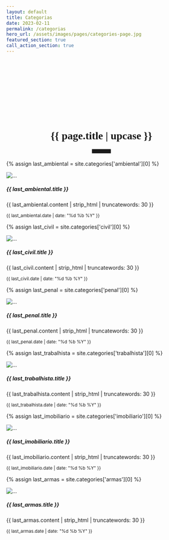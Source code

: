 ```yaml
---
layout: default
title: Categorias
date: 2023-02-11
permalink: /categorias
hero_url: /assets/images/pages/categories-page.jpg
featured_section: true
call_action_section: true
---
```


<h1 style="font-family:Oswald; margin-top: 5vh; text-align: center;">{{ page.title | upcase }}</h1>

<hr style="max-width: 50px;border-width: 3px;border-color: rgba(6,42,78);text-align: center;margin: auto;padding-bottom: 10px; opacity:1; margin-bottom: 2vw;">

<div class="row row-cols-1 row-cols-sm-2 row-cols-md-2 gx-0 gy-5">

  {% assign last_ambiental = site.categories['ambiental'][0] %}
  <div class="col">
    <div class="card mb-3 h-100" style="max-width: 540px;">
      <div class="row g-0">
        <div class="col-md-4">
          <img src="{{ last_ambiental.hero_url }}" class="img-fluid rounded-start" alt="...">
        </div>
        <div class="col-md-8">
          <div class="card-body">
            <h5 class="card-title">{{ last_ambiental.title }}</h5>
            <p class="card-text">{{ last_ambiental.content | strip_html | truncatewords: 30 }}</p>
            <p class="card-text"><small class="text-muted">{{ last_ambiental.date | date: "%d %b %Y" }}</small></p>
          </div>
        </div>
      </div>
    </div>
  </div>

  {% assign last_civil = site.categories['civil'][0] %}
  <div class="col">
    <div class="card mb-3 h-100" style="max-width: 540px;">
      <div class="row g-0">
        <div class="col-md-4">
          <img src="{{ last_civil.hero_url }}" class="img-fluid rounded-start" alt="...">
        </div>
        <div class="col-md-8">
          <div class="card-body">
            <h5 class="card-title">{{ last_civil.title }}</h5>
            <p class="card-text">{{ last_civil.content | strip_html | truncatewords: 30 }}</p>
            <p class="card-text"><small class="text-muted">{{ last_civil.date | date: "%d %b %Y" }}</small></p>
          </div>
        </div>
      </div>
    </div>
  </div>

  {% assign last_penal = site.categories['penal'][0] %}
  <div class="col">
    <div class="card mb-3 h-100" style="max-width: 540px;">
      <div class="row g-0">
        <div class="col-md-4">
          <img src="{{ last_penal.hero_url }}" class="img-fluid rounded-start" alt="...">
        </div>
        <div class="col-md-8">
          <div class="card-body">
            <h5 class="card-title">{{ last_penal.title }}</h5>
            <p class="card-text">{{ last_penal.content | strip_html | truncatewords: 30 }}</p>
            <p class="card-text"><small class="text-muted">{{ last_penal.date | date: "%d %b %Y" }}</small></p>
          </div>
        </div>
      </div>
    </div>
  </div>

  {% assign last_trabalhista = site.categories['trabalhista'][0] %}
  <div class="col">
    <div class="card mb-3 h-100" style="max-width: 540px;">
      <div class="row g-0">
        <div class="col-md-4">
          <img src="{{ last_trabalhista.hero_url }}" class="img-fluid rounded-start" alt="...">
        </div>
        <div class="col-md-8">
          <div class="card-body">
            <h5 class="card-title">{{ last_trabalhista.title }}</h5>
            <p class="card-text">{{ last_trabalhista.content | strip_html | truncatewords: 30 }}</p>
            <p class="card-text"><small class="text-muted">{{ last_trabalhista.date | date: "%d %b %Y" }}</small></p>
          </div>
        </div>
      </div>
    </div>
  </div>

  {% assign last_imobiliario = site.categories['imobiliario'][0] %}
  <div class="col">
    <div class="card mb-3 h-100" style="max-width: 540px;">
      <div class="row g-0">
        <div class="col-md-4">
          <img src="{{ last_imobiliario.hero_url }}" class="img-fluid rounded-start" alt="...">
        </div>
        <div class="col-md-8">
          <div class="card-body">
            <h5 class="card-title">{{ last_imobiliario.title }}</h5>
            <p class="card-text">{{ last_imobiliario.content | strip_html | truncatewords: 30 }}</p>
            <p class="card-text"><small class="text-muted">{{ last_imobiliario.date | date: "%d %b %Y" }}</small></p>
          </div>
        </div>
      </div>
    </div>
  </div>

  {% assign last_armas = site.categories['armas'][0] %}
  <div class="col">
    <div class="card mb-3 h-100" style="max-width: 540px;">
      <div class="row g-0">
        <div class="col-md-4">
          <img src="{{ last_armas.hero_url }}" class="img-fluid rounded-start" alt="...">
        </div>
        <div class="col-md-8">
          <div class="card-body">
            <h5 class="card-title">{{ last_armas.title }}</h5>
            <p class="card-text">{{ last_armas.content | strip_html | truncatewords: 30 }}</p>
            <p class="card-text"><small class="text-muted">{{ last_armas.date | date: "%d %b %Y" }}</small></p>
          </div>
        </div>
      </div>
    </div>
  </div>

</div>







<!--
{% for category in site.categories reversed %}

<p>{{ category[0] }}</p>

{% endfor %}
-->